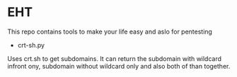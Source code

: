 # EHT
This repo contains tools to make your life easy and aslo for pentesting

- crt-sh.py

Uses crt.sh to get subdomains. It can return the subdomain with wildcard infront ony, subdomain without wildcard only and also both of than together.

